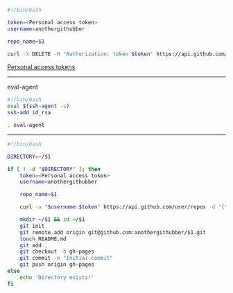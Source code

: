 ```bash
#!/bin/bash

token=<Personal access token>
username=anothergithubber

repo_name=$1

curl -X DELETE -H "Authorization: token $token" https://api.github.com/repos/$username/$repo_name
```

[Personal access tokens](https://github.com/settings/tokens)

---

eval-agent

```bash
#!/bin/bash
eval $(ssh-agent -s)
ssh-add id_rsa
```

```bash
. eval-agent 
```

---

```bash
#!/bin/bash

DIRECTORY=~/$1

if [ ! -d "$DIRECTORY" ]; then
    token=<Personal access token>
    username=anothergithubber

    repo_name=$1

    curl -u "$username:$token" https://api.github.com/user/repos -d '{"name":"'$repo_name'"}'

    mkdir ~/$1 && cd ~/$1
    git init
    git remote add origin git@github.com:anothergithubber/$1.git
    touch README.md
    git add .
    git checkout -b gh-pages
    git commit -m "Initial commit"
    git push origin gh-pages
else
    echo 'Directory exists!'
fi
```
